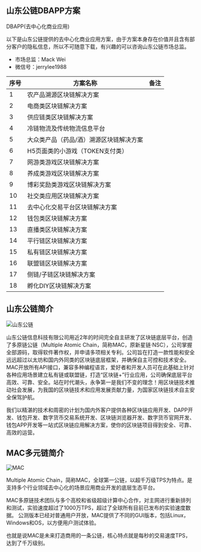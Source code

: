## 山东公链DBAPP方案
DBAPP(去中心化商业应用)

以下是山东公链提供的去中心化商业应用方案，由于方案本身存在价值并且含有部分客户的隐私信息，所以不可随意下载，有兴趣的可以咨询山东公链市场总监。

* 市场总监：Mack Wei  
* 微信号：jerrylee1988

| 序号 | 方案名称 | 备注 |
| ------ | ------ | ------ |
|1|农产品溯源区块链解决方案 | | 
|2|电商类区块链解决方案 | | 
|3|供应链类区块链解决方案 | | 
|4|冷链物流及传统物流信息平台 | | 
|5|大众类产品（药品/酒）溯源区块链解决方案 | | 
|6|H5页面类的小游戏（TOKEN支付类） | | 
|7|网游类游戏区块链解决方案 | | 
|8|养成类游戏区块链解决方案 | | 
|9|博彩奖励类游戏区块链解决方案 | | 
|10|社交类应用区块链解决方案 | | 
|11|去中心化交易平台区块链解决方案 | | 
|12|钱包类区块链解决方案 | | 
|13|直播类区块链解决方案 | | 
|14|平行链区块链解决方案 | | 
|15|私有链区块链解决方案 | | 
|16|联盟链区块链解决方案 | | 
|17|侧链/子链区块链解决方案 | | 
|18|孵化DIY区块链解决方案 | | 


## 山东公链简介

![山东公链](http://www.sdgl.net.cn/images/footer-logo-new.png "png")

山东公链信息科技有限公司用近2年的时间完全自主研发了区块链底层平台，创造了多原链公链（Multiple Atomic Chain，简称MAC，原新星链·NSC），公司掌握全部源码，取得软件著作权，并申请多项相关专利。公司旨在打造一款性能和安全远远超过以太坊和国内外同类的区块链底层框架，并确保自主可控和技术安全。MAC开放所有API接口，兼容多种编程语言，爱好者和开发人员可在此基础上针对各种应用场景建立私有链或联盟链，打造“区块链+”行业应用，公司确保底层平台高效、可靠、安全。站在时代潮头，永争第一是我们不变的理念！用区块链技术推动社会发展，为我国的区块链技术和应用发展贡献力量，为国家区块链技术自主安全保驾护航。

我们以精湛的技术和周密的计划为国内外客户提供各种区块链应用开发、DAPP开发、钱包开发、数字货币交易系统开发、区块链浏览器开发、数字货币官网开发、钱包APP开发等一站式区块链应用解决方案，使你的区块链项目得到安全、可靠、高效的运营。

## MAC多元链简介

![MAC](http://60.208.103.140:777/newmb/images/logogc.png "png")

Multiple Atomic Chain，简称MAC，全球第一公链，以超千万级TPS为特点。是支持多个行业领域去中心化的场景应用商业开发的底层生态平台。

MAC多原链技术团队与多个高校和省级超级计算中心合作，对主网进行重新排列和测试，实验速度超过了1000万TPS，超过了全球所有目前已发布的实验速度数据。 公测版本已经对普通用户开放，MAC提供了不同的GUI版本，包括Linux，Windows和OS，以方便用户测试体验。

也就是说MAC是未来打造商用的一条公链，核心特点就是每秒的交易速度TPS，达到了千万级别。